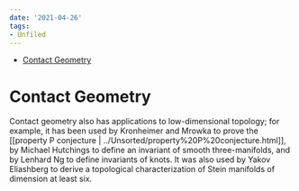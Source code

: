 ```yaml
---
date: '2021-04-26'
tags:
- Unfiled
---
```


-   [Contact Geometry](#contact-geometry)














Contact Geometry
================

Contact geometry also has applications to low-dimensional topology; for example, it has been used by Kronheimer and Mrowka to prove the [[property P conjecture | ../Unsorted/property%20P%20conjecture.html]], by Michael Hutchings to define an invariant of smooth three-manifolds, and by Lenhard Ng to define invariants of knots. It was also used by Yakov Eliashberg to derive a topological characterization of Stein manifolds of dimension at least six.
